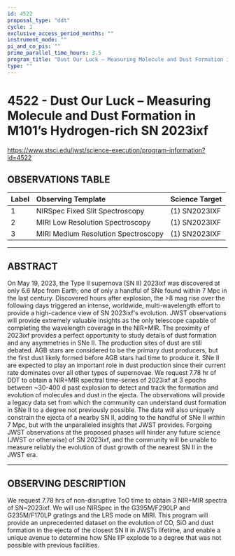 ```yaml
---
id: 4522
proposal_type: "ddt"
cycle: 1
exclusive_access_period_months: ""
instrument_mode: ""
pi_and_co_pis: ""
prime_parallel_time_hours: 3.5
program_title: "Dust Our Luck – Measuring Molecule and Dust Formation in M101’s Hydrogen-rich SN 2023ixf"
type: ""
---
```

# 4522 - Dust Our Luck – Measuring Molecule and Dust Formation in M101’s Hydrogen-rich SN 2023ixf
https://www.stsci.edu/jwst/science-execution/program-information?id=4522
## OBSERVATIONS TABLE
| Label | Observing Template            | Science Target |
| :---- | :---------------------------- | :------------- |
| 1     | NIRSpec Fixed Slit Spectroscopy | (1) SN2023IXF  |
| 2     | MIRI Low Resolution Spectroscopy | (1) SN2023IXF  |
| 3     | MIRI Medium Resolution Spectroscopy | (1) SN2023IXF  |

---

## ABSTRACT

On May 19, 2023, the Type II supernova (SN II) 2023ixf was discovered at only 6.6 Mpc from Earth; one of only a handful of SNe found within 7 Mpc in the last century. Discovered hours after explosion, the >8 mag rise over the following days triggered an intense, worldwide, multi-wavelength effort to provide a high-cadence view of SN 2023ixf's evolution. JWST observations will provide extremely valuable insights as the only telescope capable of completing the wavelength coverage in the NIR+MIR. The proximity of 2023ixf provides a perfect opportunity to study details of dust formation and any asymmetries in SNe II. The production sites of dust are still debated. AGB stars are considered to be the primary dust producers, but the first dust likely formed before AGB stars had time to produce it. SNe II are expected to play an important role in dust production since their current rate dominates over all other types of supernovae. We request 7.78 hr of DDT to obtain a NIR+MIR spectral time-series of 2023ixf at 3 epochs between ~30-400 d past explosion to detect and track the formation and evolution of molecules and dust in the ejecta. The observations will provide a legacy data set from which the community can understand dust formation in SNe II to a degree not previously possible. The data will also uniquely constrain the ejecta of a nearby SN II, adding to the handful of SNe II within 7 Mpc, but with the unparalleled insights that JWST provides. Forgoing JWST observations at the proposed phases will hinder any future science (JWST or otherwise) of SN 2023ixf, and the community will be unable to measure reliably the evolution of dust growth of the nearest SN II in the JWST era.

---

## OBSERVING DESCRIPTION

We request 7.78 hrs of non-disruptive ToO time to obtain 3 NIR+MIR spectra of SN~2023ixf. We will use NIRSpec in the G395M/F290LP and G235M/F170LP gratings and the LRS mode on MIRI. This program will provide an unprecedented dataset on the evolution of CO, SiO and dust formation in the ejecta of the closest SN II in JWSTs lifetime, and enable a unique avenue to determine how SNe IIP explode to a degree that was not possible with previous facilities.
